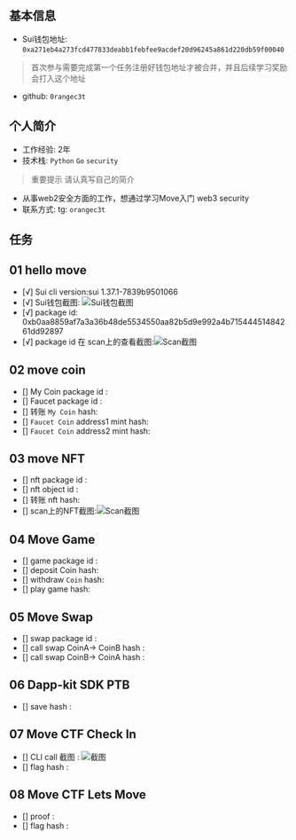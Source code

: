 ## 基本信息
- Sui钱包地址: `0xa271eb4a273fcd477833deabb1febfee9acdef20d96245a861d220db59f00040`
> 首次参与需要完成第一个任务注册好钱包地址才被合并，并且后续学习奖励会打入这个地址
- github: `0rangec3t`

## 个人简介
- 工作经验: 2年
- 技术栈: `Python` `Go` `security`
> 重要提示 请认真写自己的简介
- 从事web2安全方面的工作，想通过学习Move入门 web3 security
- 联系方式: tg: `orangec3t` 

## 任务

##   01 hello move  
- [√] Sui cli version:sui 1.37.1-7839b9501066
- [√] Sui钱包截图: ![Sui钱包截图](./images/sui_wallet.png)
- [√] package id: 0xb0aa8859af7a3a36b48de5534550aa82b5d9e992a4b71544451484261dd92897
- [√] package id 在 scan上的查看截图:![Scan截图](./images/sui_package.png)

##   02 move coin
- [] My Coin package id : 
- [] Faucet package id : 
- [] 转账 `My Coin` hash:
- [] `Faucet Coin` address1 mint hash:
- [] `Faucet Coin` address2 mint hash:

##   03 move NFT
- [] nft package id :
- [] nft object id : 
- [] 转账 nft  hash:
- [] scan上的NFT截图:![Scan截图](./images/你的图片地址)

##   04 Move Game
- [] game package id :
- [] deposit Coin hash:
- [] withdraw `Coin` hash:
- [] play game hash:

##   05 Move Swap
- [] swap package id :
- [] call swap CoinA-> CoinB  hash :
- [] call swap CoinB-> CoinA  hash :

##   06 Dapp-kit SDK PTB
- [] save hash :

##   07 Move CTF Check In
- [] CLI call 截图 : ![截图](./images/你的图片地址)
- [] flag hash :

##   08 Move CTF Lets Move
- [] proof : 
- [] flag hash :
